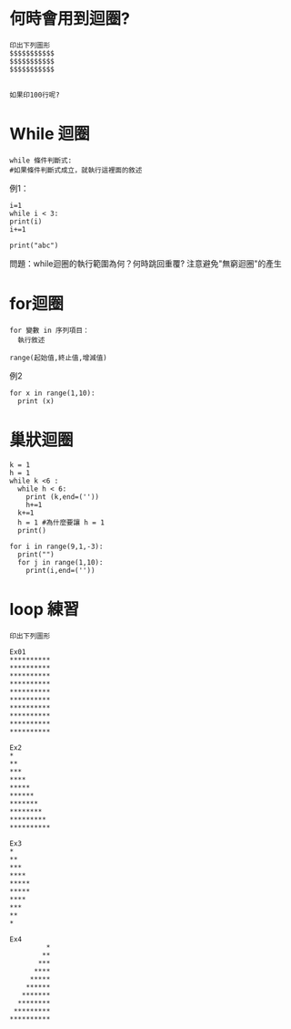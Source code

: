 # 何時會用到迴圈?

```
印出下列圖形
$$$$$$$$$$$
$$$$$$$$$$$
$$$$$$$$$$$


如果印100行呢?
```
# While 迴圈
```
while 條件判斷式:
#如果條件判斷式成立，就執行這裡面的敘述
```
例1：
```
i=1
while i < 3:
print(i)
i+=1

print("abc")
```
問題：while迴圈的執行範圍為何？何時跳回重覆?
注意避免"無窮迴圈"的產生

# for迴圈
```
for 變數 in 序列項目：
  執行敘述
  
range(起始值,終止值,增減值)
```
例2
```
for x in range(1,10):
  print (x)
```

# 巢狀迴圈
```
k = 1
h = 1
while k <6 :
  while h < 6:
    print (k,end=(''))
    h+=1
  k+=1
  h = 1 #為什麼要讓 h = 1
  print()

```
```
for i in range(9,1,-3):
  print("")
  for j in range(1,10):
    print(i,end=(''))

```

# loop 練習

```
印出下列圖形

Ex01 
**********
**********
**********
**********
**********
**********
**********
**********
**********
**********

Ex2
*
**
***
****
*****
******
*******
********
*********
**********

Ex3
*
**
***
****
*****
*****
****
***
**
*

Ex4
         *
        **
       ***
      ****
     *****
    ******
   *******
  ********
 *********
**********
```
